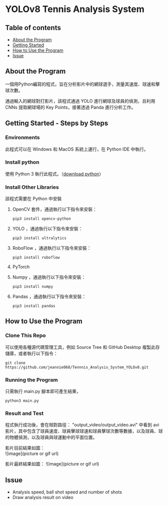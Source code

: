# YOLOv8 Tennis Analysis System


## Table of contents  

* [About the Program](#About-the-Program)
* [Getting Started](#Getting-Started)
* [How to Use the Program](##how-to-Use-the-Program)
* [Issue](#Issue)


## About the Program
一個用Python編寫的程式，旨在分析影片中的網球選手，測量其速度、球速和擊球次數。   

通過輸入的網球對打影片，該程式通過 YOLO 進行網球及球員的偵測，且利用 CNNs 提取網球場的 Key Points，接著透過 Panda 進行分析工作。  


## Getting Started - Steps by Steps
### Environments
此程式可以在 Windows 和 MacOS 系統上運行，在 Python IDE 中執行。

### Install python  
使用 Python 3 執行此程式。（[download python](https://www.python.org/downloads/)）

### Install Other Libraries  
該程式需要在 Python 中安裝
1. OpenCV 套件，通過執行以下指令來安裝：  
    
    ```shell
    pip3 install opencv-python
    ```    
2. YOLO ，通過執行以下指令來安裝： 
    ```shell
    pip3 install ultralytics
    ```  
3. RoboFlow ，通過執行以下指令來安裝： 
    ```shell
    pip3 install roboflow
    ```  
4. PyTorch
5. Numpy ，通過執行以下指令來安裝： 
    ```shell
    pip3 install numpy
    ```  
6. Pandas ，通過執行以下指令來安裝： 
    ```shell
    pip3 install pandas
    ```



## How to Use the Program

### Clone This Repo
可以使用各種源代碼管理工具，例如 Source Tree 和 GitHub Desktop 複製此存儲庫，或者執行以下指令：
```shell
git clone https://github.com/jeannie068/Tennnis_Analysis_System_YOLOv8.git
```


### Running the Program
只需執行 main.py 腳本即可產生結果，
```shell
python3 main.py
```



### Result and Test
程式執行成功後，會在相對路徑： "output_video/output_video.avi" 中看到 avi 影片，其中包含了球員速度、球員擊球球速和球員擊球次數等數據，以及球員、球的物體偵測，以及球員與球運動中的平面位置。  

影片目前結果如圖：  
![image](picture or gif url)
  

影片最終結果如圖：
![image](picture or gif url)



## Issue
- Analysis speed, ball shot speed and number of shots
- Draw analysis result on video

